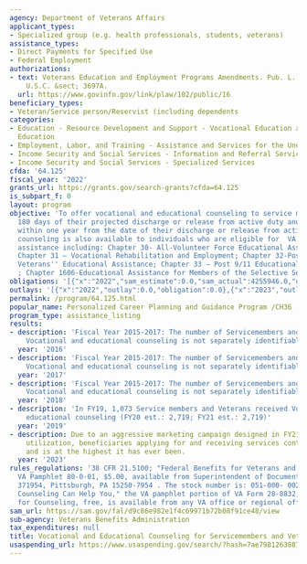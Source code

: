 ```yaml
---
agency: Department of Veterans Affairs
applicant_types:
- Specialized group (e.g. health professionals, students, veterans)
assistance_types:
- Direct Payments for Specified Use
- Federal Employment
authorizations:
- text: Veterans Education and Employment Programs Amendments. Pub. L. 102, 16. 38
    U.S.C. &sect; 3697A.
  url: https://www.govinfo.gov/link/plaw/102/public/16
beneficiary_types:
- Veteran/Service person/Reservist (including dependents
categories:
- Education - Resource Development and Support - Vocational Education and Handicapped
  Education
- Employment, Labor, and Training - Assistance and Services for the Unemployed
- Income Security and Social Services - Information and Referral Services
- Income Security and Social Services - Specialized Services
cfda: '64.125'
fiscal_year: '2022'
grants_url: https://grants.gov/search-grants?cfda=64.125
is_subpart_f: 0
layout: program
objective: 'To offer vocational and educational counseling to service members within
  180 days of their projected discharge or release from active duty and to veterans
  within one year from the date of their discharge or release from active duty. This
  counseling is also available to individuals who are eligible for  VA educational
  assistance including: Chapter 30- All-Volunteer Force Educational Assistance Program;
  Chapter 31 – Vocational Rehabilitation and Employment; Chapter 32-Post-Vietnam Era
  Veterans'' Educational Assistance; Chapter 33 – Post 9/11 Educational Assistance
  ; Chapter 1606-Educational Assistance for Members of the Selective Service.'
obligations: '[{"x":"2022","sam_estimate":0.0,"sam_actual":4255946.0,"usa_spending_actual":0.0},{"x":"2023","sam_estimate":4712942.0,"sam_actual":0.0,"usa_spending_actual":0.0},{"x":"2024","sam_estimate":6000000.0,"sam_actual":0.0,"usa_spending_actual":0.0}]'
outlays: '[{"x":"2022","outlay":0.0,"obligation":0.0},{"x":"2023","outlay":0.0,"obligation":0.0},{"x":"2024","outlay":0.0,"obligation":0.0}]'
permalink: /program/64.125.html
popular_name: Personalized Career Planning and Guidance Program /CH36
program_type: assistance_listing
results:
- description: 'Fiscal Year 2015-2017: The number of Servicemembers and Veterans receiving
    Vocational and educational counseling is not separately identifiable. '
  year: '2016'
- description: 'Fiscal Year 2015-2017: The number of Servicemembers and Veterans receiving
    Vocational and educational counseling is not separately identifiable. '
  year: '2017'
- description: 'Fiscal Year 2015-2017: The number of Servicemembers and Veterans receiving
    Vocational and educational counseling is not separately identifiable. '
  year: '2018'
- description: 'In FY19, 1,073 Service members and Veterans received Vocational and
    educational counseling (FY20 est.: 2,719; FY21 est.: 2,719)'
  year: '2019'
- description: Due to an aggressive marketing campaign designed in FY21 to increase
    utilization, beneficiaries applying for and receiving services continues to increase
    and is at the highest it has ever been.
  year: '2023'
rules_regulations: '38 CFR 21.5100; "Federal Benefits for Veterans and Dependents,"
  VA Pamphlet 80-0-01, $5.00, available from Superintendent of Documents, P.O. Box
  371954, Pittsburgh, PA 15250-7954 . The stock number is: 051-000- 00233-4. ''VA
  Counseling Can Help You," the VA pamphlet portion of VA Form 28-8832, Application
  for Counseling, free, is available from any VA office or regional office.'
sam_url: https://sam.gov/fal/d9c86e982e1f4c69971b72b08f91ce48/view
sub-agency: Veterans Benefits Administration
tax_expenditures: null
title: Vocational and Educational Counseling for Servicemembers and Veterans
usaspending_url: https://www.usaspending.gov/search/?hash=7ae79812638872570862024545e4b9a3
---
```

